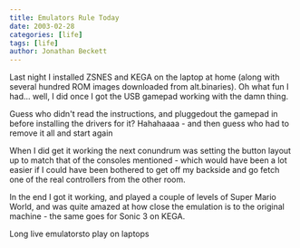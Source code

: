 ```yaml
---
title: Emulators Rule Today
date: 2003-02-28
categories: [life]
tags: [life]
author: Jonathan Beckett
---
```


Last night I installed ZSNES and KEGA on the laptop at home (along with several hundred ROM images downloaded from alt.binaries). Oh what fun I had... well, I did once I got the USB gamepad working with the damn thing.

Guess who didn't read the instructions, and pluggedout the gamepad in before installing the drivers for it? Hahahaaaa - and then guess who had to remove it all and start again 

When I did get it working the next conundrum was setting the button layout up to match that of the consoles mentioned - which would have been a lot easier if I could have been bothered to get off my backside and go fetch one of the real controllers from the other room.

In the end I got it working, and played a couple of levels of Super Mario World, and was quite amazed at how close the emulation is to the original machine - the same goes for Sonic 3 on KEGA.

Long live emulatorsto play on laptops 